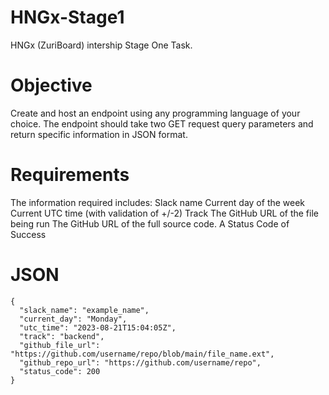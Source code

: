 # HNGx-Stage1
HNGx (ZuriBoard) intership Stage One Task.
# Objective
Create and host an endpoint using any programming language of your choice.
The endpoint should take two GET request query parameters and return specific information in JSON format.
# Requirements
The information required includes:
Slack name
Current day of the week
Current UTC time (with validation of +/-2)
Track
The GitHub URL of the file being run
The GitHub URL of the full source code.
A  Status Code of Success
  # JSON
    {
      "slack_name": "example_name",
      "current_day": "Monday",
      "utc_time": "2023-08-21T15:04:05Z",
      "track": "backend",
      "github_file_url": "https://github.com/username/repo/blob/main/file_name.ext",
      "github_repo_url": "https://github.com/username/repo",
      "status_code": 200
    }
